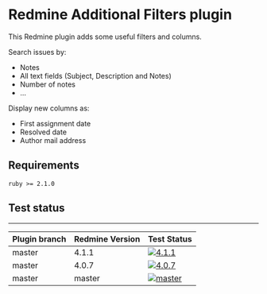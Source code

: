 Redmine Additional Filters plugin
======================

This Redmine plugin adds some useful filters and columns.

Search issues by:
- Notes
- All text fields (Subject, Description and Notes)
- Number of notes
- ...

Display new columns as:
- First assignment date
- Resolved date  
- Author mail address


## Requirements

    ruby >= 2.1.0

## Test status
----------

|Plugin branch| Redmine Version   | Test Status      |
|-------------|-------------------|------------------|
|master       | 4.1.1             | [![4.1.1][1]][5] |  
|master       | 4.0.7             | [![4.0.7][2]][5] |
|master       | master            | [![master][3]][5]|

[1]: https://github.com/nanego/redmine_additional_filters/actions/workflows/4_1_1.yml/badge.svg
[2]: https://github.com/nanego/redmine_additional_filters/actions/workflows/4_0_7.yml/badge.svg
[3]: https://github.com/nanego/redmine_additional_filters/actions/workflows/master.yml/badge.svg
[5]: https://github.com/nanego/redmine_additional_filters/actions
